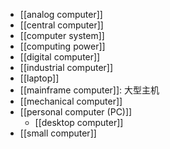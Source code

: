 - [[analog computer]] 
- [[central computer]]
- [[computer system]]
- [[computing power]]
- [[digital computer]]
- [[industrial computer]]
- [[laptop]]
- [[mainframe computer]]: 大型主机
- [[mechanical computer]]
- [[personal computer (PC)]]
    - [[desktop computer]]
- [[small computer]]

